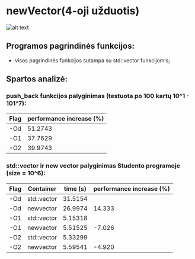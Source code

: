 # newVector(4-oji užduotis)
 ![alt text](https://github.com/PauliusKu/newVector/blob/developer/WordItOut-word-cloud-3145844.png)

## Programos pagrindinės funkcijos:
 - visos pagrindinės funkcijos sutampa su std::vector funkcijomis;
 
 ## Spartos analizė:

### push_back funkcijos palyginimas (testuota po 100 kartų 10^1 - 101^7):

| Flag| performance increase (%) |
| ------------| ------------- |
| -Od | 51.2743   |
| -O1 | 37.7629  |
| -O2 | 39.9743  |

### std::vector ir new vector palyginimas Studento programoje (size = 10^6):

| Flag| Container      | time (s) | performance increase (%) |
| ------------| ------------- | ------------- |------------- |
| -Od | std::vector   | 31.5154  |   |
| -Od | newvector   | 26.9974   |  14.333   |
| -O1 | std::vector   | 5.15318  |    |
| -O1 | newvector   | 5.51525  |  -7.026  |
| -O2 | std::vector   | 5.33299  |    |
| -O2 | newvector   | 5.59541  |  -4.920  |
